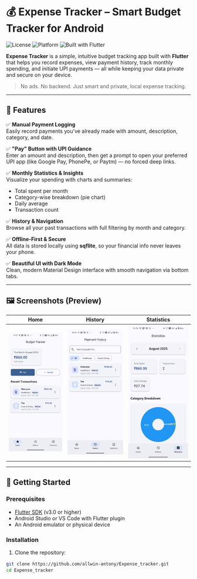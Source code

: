 # 💰 Expense Tracker – Smart Budget Tracker for Android

![License](https://img.shields.io/badge/license-MIT-blue.svg )
![Platform](https://img.shields.io/badge/platform-Android-blue )
![Built with Flutter](https://img.shields.io/badge/built%20with-Flutter-blueviolet )

**Expense Tracker** is a simple, intuitive budget tracking app built with **Flutter** that helps you record expenses, view payment history, track monthly spending, and initiate UPI payments — all while keeping your data private and secure on your device.

> No ads. No backend. Just smart and private, local expense tracking.

---

## 📱 Features

✅ **Manual Payment Logging**  
Easily record payments you've already made with amount, description, category, and date.

✅ **"Pay" Button with UPI Guidance**  
Enter an amount and description, then get a prompt to open your preferred UPI app (like Google Pay, PhonePe, or Paytm) — no forced deep links.

✅ **Monthly Statistics & Insights**  
Visualize your spending with charts and summaries:
- Total spent per month
- Category-wise breakdown (pie chart)
- Daily average
- Transaction count

✅ **History & Navigation**  
Browse all your past transactions with full filtering by month and category.

✅ **Offline-First & Secure**  
All data is stored locally using **sqflite**, so your financial info never leaves your phone.

✅ **Beautiful UI with Dark Mode**  
Clean, modern Material Design interface with smooth navigation via bottom tabs.

---

## 🖼️ Screenshots (Preview)

| Home | History | Statistics |
|------|--------|------------|
| ![Home](screenshots/home.png) | ![History](screenshots/history.png) | ![Stats](screenshots/stats.png) |

---

## 🚀 Getting Started

### Prerequisites
- [Flutter SDK](https://flutter.dev/docs/get-started/install ) (v3.0 or higher)
- Android Studio or VS Code with Flutter plugin
- An Android emulator or physical device

### Installation

1. Clone the repository:
```bash
git clone https://github.com/allwin-antony/Expense_tracker.git 
cd Expense_tracker